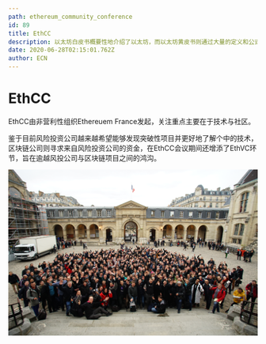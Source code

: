 ```yaml
---
path: ethereum_community_conference
id: 89
title: EthCC
description: 以太坊白皮书概要性地介绍了以太坊，而以太坊黄皮书则通过大量的定义和公式详细地描述了以太坊的技术实现。
date: 2020-06-28T02:15:01.762Z
author: ECN
---
```



# EthCC

EthCC由非营利性组织Ethereuem France发起，关注重点主要在于技术与社区。

鉴于目前风险投资公司越来越希望能够发现突破性项目并更好地了解个中的技术，区块链公司则寻求来自风险投资公司的资金，在EthCC会议期间还增添了EthVC环节，旨在逾越风投公司与区块链项目之间的鸿沟。

![](./community_pic.png)

